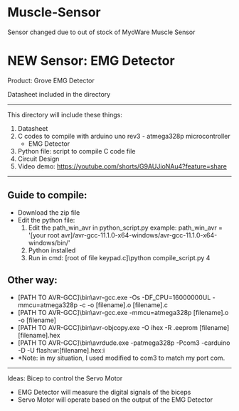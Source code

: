 # Muscle-Sensor

Sensor changed due to out of stock of MyoWare Muscle Sensor

# NEW Sensor: EMG Detector

Product: Grove EMG Detector

Datasheet included in the directory

--------------------------------------------------------------
This directory will include these things:
1. Datasheet
2. C codes to compile with arduino uno rev3 - atmega328p microcontroller
	+ EMG Detector
4. Python file: script to compile C code file
5. Circuit Design
6. Video demo: https://youtube.com/shorts/G9AUJioNAu4?feature=share
--------------------------------------------------------------
## Guide to compile:
- Download the zip file
- Edit the python file:
	1. Edit the path_win_avr in python_script.py
	example: path_win_avr = '[your root avr]/avr-gcc-11.1.0-x64-windows/avr-gcc-11.1.0-x64-windows/bin/'
	3. Python installed
	4. Run in cmd: [root of file keypad.c]\python compile_script.py 4
## Other way:
- [PATH TO AVR-GCC]\bin\avr-gcc.exe -Os -DF_CPU=16000000UL -mmcu=atmega328p -c -o [filename].o [filename].c
- [PATH TO AVR-GCC]\bin\avr-gcc.exe -mmcu=atmega328p [filename].o -o [filename]
- [PATH TO AVR-GCC]\bin\avr-objcopy.exe -O ihex -R .eeprom [filename] [filename].hex
- [PATH TO AVR-GCC]\bin\avrdude.exe -patmega328p -Pcom3 -carduino -D -U flash:w:[filename].hex:i
- *Note: in my situation, I used modified to com3 to match my port com.
--------------------------------------------------------------
Ideas: Bicep to control the Servo Motor
- EMG Detector will measure the digital signals of the biceps
- Servo Motor will operate based on the output of the EMG Detector

